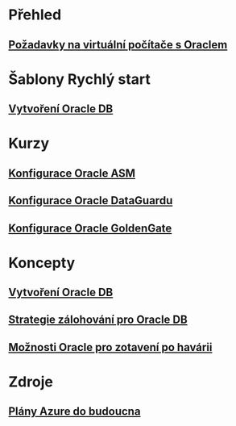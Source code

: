# Přehled

## [Požadavky na virtuální počítače s Oraclem](oracle-considerations.md)

# Šablony Rychlý start

## [Vytvoření Oracle DB](oracle-database-quick-create.md)

# Kurzy

## [Konfigurace Oracle ASM](configure-oracle-asm.md)

## [Konfigurace Oracle DataGuardu](configure-oracle-dataguard.md)

## [Konfigurace Oracle GoldenGate](configure-oracle-golden-gate.md)

# Koncepty

## [Vytvoření Oracle DB](oracle-design.md)

## [Strategie zálohování pro Oracle DB](oracle-backup-recovery.md)

## [Možnosti Oracle pro zotavení po havárii](oracle-disaster-recovery.md)

# Zdroje

## [Plány Azure do budoucna](https://azure.microsoft.com/roadmap/)

